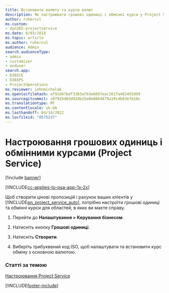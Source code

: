 ```yaml
---
title: Встановити валюту та курси валют
description: Як настроювати грошові одиниці і обмінні курси у Project Service
author: ruhercul
ms.custom:
- dyn365-projectservice
ms.date: 8/03/2018
ms.topic: article
ms.author: ruhercul
audience: Admin
search.audienceType:
- admin
- customizer
- enduser
search.app:
- D365CE
- D365PS
- ProjectOperations
ms.reviewer: johnmichalak
ms.openlocfilehash: af91d47bdf3383a763e6097eac161fa482455d99
ms.sourcegitcommit: c0792bd65d92db25e0e8864879a19c4b93efb10c
ms.translationtype: MT
ms.contentlocale: uk-UA
ms.lasthandoff: 04/14/2022
ms.locfileid: "8575237"
---
```

# <a name="set-up-currencies-and-exchange-rates-project-service"></a>Настроювання грошових одиниць і обмінними курсами (Project Service)

[!include [banner](../includes/psa-now-project-operations.md)]

[!INCLUDE[cc-applies-to-psa-app-1x-2x](../includes/cc-applies-to-psa-app-1x-2x.md)]

Щоб створити цінові пропозицій і рахунок ваших клієнтів у [!INCLUDE[pn_project_service_auto](../includes/pn-project-service-auto.md)], потрібно настроїти грошові одиниці та обмінні курси для областей, в яких ви маєте справу.  
  
1.  Перейти до **Налаштування > Керування бізнесом**.  
  
2.  Натисніть кнопку **Грошові одиниці**.  
  
3.  Натисніть **Створити**.  
  
4.  Виберіть трибуквений код ISO, щоб налаштувати та встановити курс обміну з основною валютою.  
  
### <a name="see-also"></a>Статті за темою  
 [Настроювання Project Service](../psa/configure.md)


[!INCLUDE[footer-include](../includes/footer-banner.md)]
